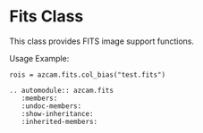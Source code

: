 # Fits Class

This class provides FITS image support functions.

Usage Example:

    rois = azcam.fits.col_bias("test.fits")

```eval_rst
.. automodule:: azcam.fits
   :members:
   :undoc-members:
   :show-inheritance:
   :inherited-members:
```
